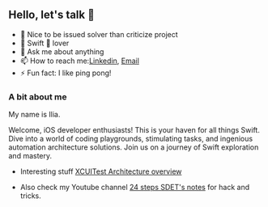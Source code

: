 ## Hello, let's talk 👋



- 🔭 Nice to be issued solver than criticize project
- 🌱 Swift 🦅 lover
- 💬 Ask me about anything
- 📫 How to reach me:[Linkedin](https://www.linkedin.com/in/ilia-pavlov-ny34722/), [Email](iliapavlov314@gmail.com)
- ⚡ Fun fact: I like ping pong!


### A bit about me
<p>My name is Ilia.</p> 
<dl>
    Welcome, iOS developer enthusiasts! This is your haven for all things Swift. Dive into a world of coding playgrounds, stimulating tasks, and ingenious automation architecture solutions. Join us on a journey of Swift exploration and mastery.
</dl>

- Interesting stuff [XCUITest Architecture overview](https://www.youtube.com/watch?v=sTLhZ30ax5A)

- Also check my Youtube channel [24 steps SDET's notes](https://www.youtube.com/channel/UCtTMh7w0ifPUVD1atOfQimQ) 
for hack and tricks. 

